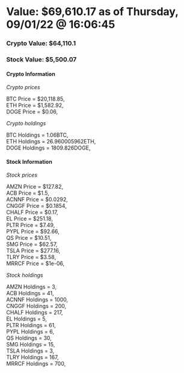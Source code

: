 # Value: $69,610.17 as of Thursday, 09/01/22 @ 16:06:45 

### Crypto Value: $64,110.1

### Stock Value: $5,500.07

#### Crypto Information 
*Crypto prices* 

BTC Price = $20,118.85,  
ETH Price = $1,582.92,  
DOGE Price = $0.06,  


*Crypto holdings* 

BTC Holdings = 1.06BTC,  
ETH Holdings = 26.960005962ETH,  
DOGE Holdings = 1809.826DOGE,  


#### Stock Information 

*Stock prices* 

AMZN Price = $127.82,  
ACB Price = $1.5,  
ACNNF Price = $0.0292,  
CNGGF Price = $0.1854,  
CHALF Price = $0.17,  
EL Price = $251.18,  
PLTR Price = $7.49,  
PYPL Price = $92.66,  
QS Price = $10.51,  
SMG Price = $62.57,  
TSLA Price = $277.16,  
TLRY Price = $3.58,  
MRRCF Price = $1e-06,  


*Stock holdings* 

AMZN Holdings = 3,  
ACB Holdings = 41,  
ACNNF Holdings = 1000,  
CNGGF Holdings = 200,  
CHALF Holdings = 217,  
EL Holdings = 5,  
PLTR Holdings = 61,  
PYPL Holdings = 6,  
QS Holdings = 30,  
SMG Holdings = 15,  
TSLA Holdings = 3,  
TLRY Holdings = 167,  
MRRCF Holdings = 700,  


